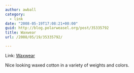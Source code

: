 ```yaml
---
author: awball
category:
  - link
date: "2008-05-19T17:08:21+00:00"
guid: http://blog.polarweasel.org/post/35335792
title: Waxwear
url: /2008/05/19/35335792/

---
```

Link: [Waxwear](http://waxwear.com/)

Nice looking waxed cotton in a variety of weights and colors.
